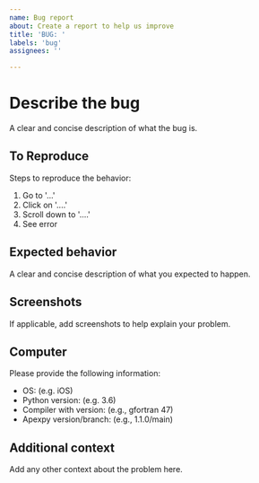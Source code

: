 ```yaml
---
name: Bug report
about: Create a report to help us improve
title: 'BUG: '
labels: 'bug'
assignees: ''

---
```


# Describe the bug
A clear and concise description of what the bug is.

## To Reproduce
Steps to reproduce the behavior:
1. Go to '...'
2. Click on '....'
3. Scroll down to '....'
4. See error

## Expected behavior
A clear and concise description of what you expected to happen.

## Screenshots
If applicable, add screenshots to help explain your problem.

## Computer
Please provide the following information:
* OS: (e.g. iOS)
* Python version: (e.g. 3.6)
* Compiler with version: (e.g., gfortran 47)
* Apexpy version/branch: (e.g., 1.1.0/main)

## Additional context
Add any other context about the problem here.
